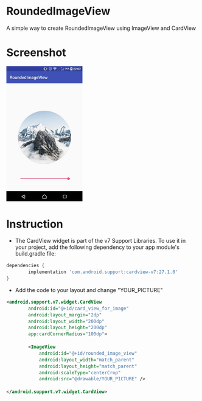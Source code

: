 # RoundedImageView
A simple way to create RoundedImageView using ImageView and CardView

# Screenshot
<p float="left">
  <img src="https://github.com/SergeySharipov/RoundedImageView/blob/master/screenshot_1.jpg" width="200"/>
</p>

# Instruction
- The CardView widget is part of the v7 Support Libraries. 
  To use it in your project, add the following dependency to your app module's build.gradle file:
```gradle
dependencies {
        implementation 'com.android.support:cardview-v7:27.1.0'
}
```
- Add the code to your layout and change "YOUR_PICTURE"
```xml
<android.support.v7.widget.CardView
        android:id="@+id/card_view_for_image"
        android:layout_margin="2dp"
        android:layout_width="200dp"
        android:layout_height="200dp"
        app:cardCornerRadius="100dp">

        <ImageView
            android:id="@+id/rounded_image_view"
            android:layout_width="match_parent"
            android:layout_height="match_parent"
            android:scaleType="centerCrop"
            android:src="@drawable/YOUR_PICTURE" />

</android.support.v7.widget.CardView>
```

